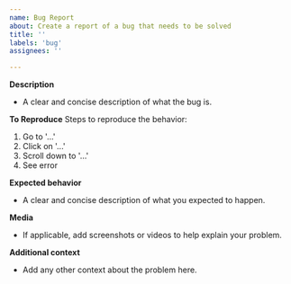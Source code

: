 ```yaml
---
name: Bug Report
about: Create a report of a bug that needs to be solved
title: ''
labels: 'bug'
assignees: ''

---
```


**Description**
- A clear and concise description of what the bug is.

**To Reproduce**
Steps to reproduce the behavior:
1. Go to '...'
2. Click on '...'
3. Scroll down to '...'
4. See error

**Expected behavior**
- A clear and concise description of what you expected to happen.

**Media**
- If applicable, add screenshots or videos to help explain your problem.

**Additional context**
- Add any other context about the problem here.
